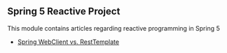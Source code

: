 ## Spring 5 Reactive Project

This module contains articles regarding reactive programming in Spring 5

- [Spring WebClient vs. RestTemplate](https://www.baeldung.com/spring-webclient-resttemplate)
